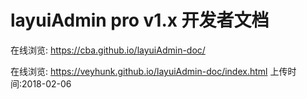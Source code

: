 # layuiAdmin pro v1.x 开发者文档
在线浏览: https://cba.github.io/layuiAdmin-doc/

在线浏览: https://veyhunk.github.io/layuiAdmin-doc/index.html
上传时间:2018-02-06

